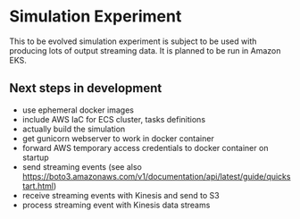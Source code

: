 # Simulation Experiment
This to be evolved simulation experiment is subject to be used 
with producing lots of output streaming data. 
It is planned to be run in Amazon EKS.

## Next steps in development
- use ephemeral docker images
- include AWS IaC for ECS cluster, tasks definitions
- actually build the simulation
- get gunicorn webserver to work in docker container
- forward AWS temporary access credentials to docker container on startup
- send streaming events (see also https://boto3.amazonaws.com/v1/documentation/api/latest/guide/quickstart.html)
- receive streaming events with Kinesis and send to S3
- process streaming event with Kinesis data streams